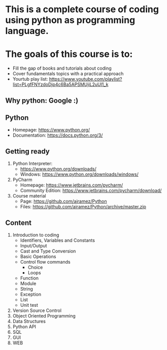 # This is a complete course of coding using python as programming language.
# The goals of this course is to:
  * Fill the gap of books and tutorials about coding
  * Cover fundamentals topics with a practical approach
  * Yourtub play list: https://www.youtube.com/playlist?list=PLgfFNYzdoDjp4c6Ba5APSMUjiL2uUl1_k

## Why python: Google :)
## Python
  * Homepage: https://www.python.org/
  * Documentation: https://docs.python.org/3/

## Getting ready
  1. Python Interpreter:
     * https://www.python.org/downloads/
     * Windows: https://www.python.org/downloads/windows/
  2. PyCharm
     * Homepage: https://www.jetbrains.com/pycharm/
     * Community Edition: https://www.jetbrains.com/pycharm/download/
  3. Course material
     * Page: https://github.com/airamez/Python
     * Files: https://github.com/airamez/Python/archive/master.zip

## Content
  1. Introduction to coding
     * Identifiers, Variables and Constants
     * Input/Output
     * Cast and Type Conversion
     * Basic Operations
     * Control flow commands
       * Choice
       * Loops
     * Function
     * Module
     * String
     * Exception
     * List
     * Unit test
  2. Version Source Control
  3. Object Oriented Programming
  4. Data Structures
  5. Python API
  6. SQL
  7. GUI
  8. WEB


